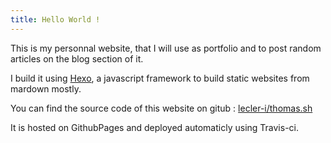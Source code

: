 ```yaml
---
title: Hello World !
---
```


This is my personnal website, that I will use as portfolio and to post random articles on the blog section of it.

I build it using [Hexo](https://hexo.io/), a javascript framework to build static websites from mardown mostly.

You can find the source code of this website on gitub : [lecler-i/thomas.sh](https://github.com/lecler-i/thomas.sh)

It is hosted on GithubPages and deployed automaticly using Travis-ci.

